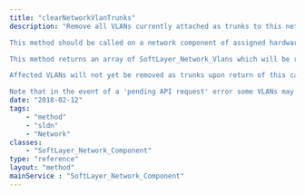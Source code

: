 ```yaml
---
title: "clearNetworkVlanTrunks"
description: "Remove all VLANs currently attached as trunks to this network component. 

This method should be called on a network component of assigned hardware. A current list of VLAN trunks for a network component on a customer server can be found at 'uplinkComponent->networkVlanTrunks'. 

This method returns an array of SoftLayer_Network_Vlans which will be removed as trunks. 

Affected VLANs will not yet be removed as trunks upon return of this call, but deactivation and removal will have been scheduled and should be considered imminent. The trunking records associated with the affected VLANs will maintain an 'isUpdating' value of '1' so long as this is the case. 

Note that in the event of a 'pending API request' error some VLANs may still have been affected and scheduled for deactivation. "
date: "2018-02-12"
tags:
    - "method"
    - "sldn"
    - "Network"
classes:
    - "SoftLayer_Network_Component"
type: "reference"
layout: "method"
mainService : "SoftLayer_Network_Component"
---
```

